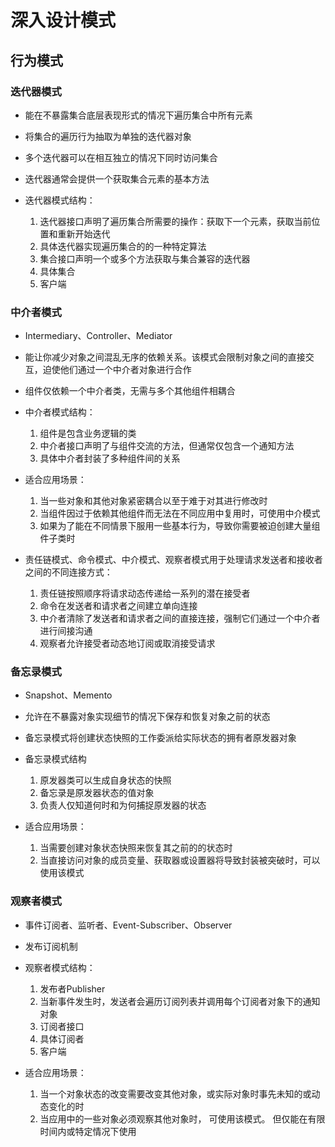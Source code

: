 # 深入设计模式

## 行为模式

### 迭代器模式

- 能在不暴露集合底层表现形式的情况下遍历集合中所有元素

- 将集合的遍历行为抽取为单独的迭代器对象

- 多个迭代器可以在相互独立的情况下同时访问集合

- 迭代器通常会提供一个获取集合元素的基本方法

- 迭代器模式结构：
  1. 迭代器接口声明了遍历集合所需要的操作：获取下一个元素，获取当前位置和重新开始迭代
  2. 具体迭代器实现遍历集合的的一种特定算法
  3. 集合接口声明一个或多个方法获取与集合兼容的迭代器
  4. 具体集合
  5. 客户端

### 中介者模式

- Intermediary、Controller、Mediator

- 能让你减少对象之间混乱无序的依赖关系。该模式会限制对象之间的直接交互，迫使他们通过一个中介者对象进行合作

- 组件仅依赖一个中介者类，无需与多个其他组件相耦合

- 中介者模式结构：
  1. 组件是包含业务逻辑的类
  2. 中介者接口声明了与组件交流的方法，但通常仅包含一个通知方法
  3. 具体中介者封装了多种组件间的关系

- 适合应用场景：
  1. 当一些对象和其他对象紧密耦合以至于难于对其进行修改时
  2. 当组件因过于依赖其他组件而无法在不同应用中复用时，可使用中介模式
  3. 如果为了能在不同情景下服用一些基本行为，导致你需要被迫创建大量组件子类时

- 责任链模式、命令模式、中介模式、观察者模式用于处理请求发送者和接收者之间的不同连接方式：
  1. 责任链按照顺序将请求动态传递给一系列的潜在接受者
  2. 命令在发送者和请求者之间建立单向连接
  3. 中介者清除了发送者和请求者之间的直接连接，强制它们通过一个中介者进行间接沟通
  4. 观察者允许接受者动态地订阅或取消接受请求

### 备忘录模式

- Snapshot、Memento

- 允许在不暴露对象实现细节的情况下保存和恢复对象之前的状态

- 备忘录模式将创建状态快照的工作委派给实际状态的拥有者原发器对象

- 备忘录模式结构
  1. 原发器类可以生成自身状态的快照
  2. 备忘录是原发器状态的值对象
  3. 负责人仅知道何时和为何捕捉原发器的状态

- 适合应用场景：
  1. 当需要创建对象状态快照来恢复其之前的的状态时
  2. 当直接访问对象的成员变量、获取器或设置器将导致封装被突破时，可以使用该模式

### 观察者模式

- 事件订阅者、监听者、Event-Subscriber、Observer

- 发布订阅机制

- 观察者模式结构：
  1. 发布者Publisher
  2. 当新事件发生时，发送者会遍历订阅列表并调用每个订阅者对象下的通知对象
  3. 订阅者接口
  4. 具体订阅者
  5. 客户端

- 适合应用场景：
  1. 当一个对象状态的改变需要改变其他对象，或实际对象时事先未知的或动态变化的时
  2.  当应用中的一些对象必须观察其他对象时， 可使用该模式。 但仅能在有限时间内或特定情况下使用
